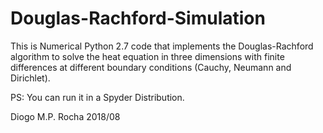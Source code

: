 # Douglas-Rachford-Simulation
This is Numerical Python 2.7 code that implements the Douglas-Rachford algorithm to solve the heat 
equation in three dimensions with finite differences at different boundary conditions (Cauchy, Neumann and Dirichlet).

PS: You can run it in a Spyder Distribution. 

Diogo M.P. Rocha
2018/08
